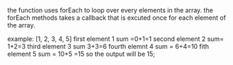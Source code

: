 the function uses forEach to loop over every elements in the array. the forEach methods takes a callback that is excuted once for each element of the array.

example:
[1, 2, 3, 4, 5]
first element 1 sum =0+1=1
second element 2 sum= 1+2=3
third element 3 sum 3+3=6
fourth elemnt 4 sum = 6+4=10
fith element 5 sum = 10+5 =15
so the output will be 15;
